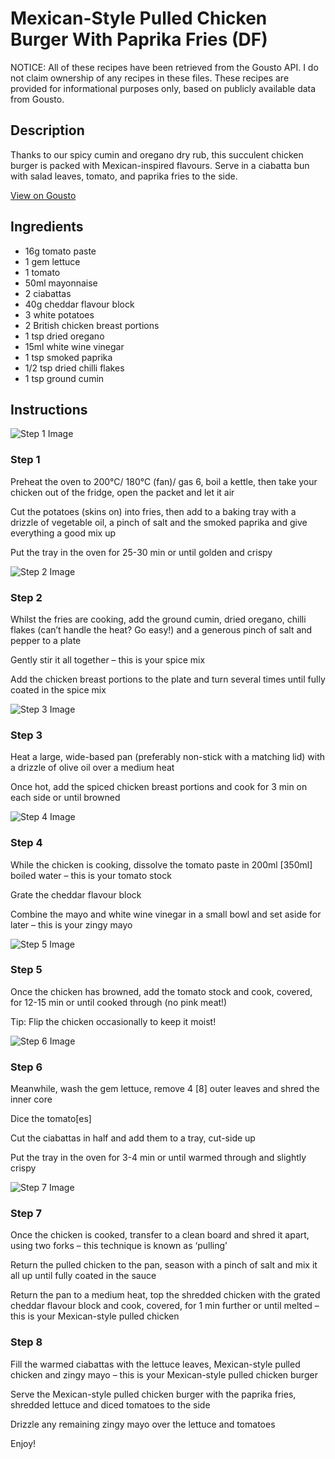 # Mexican-Style Pulled Chicken Burger With Paprika Fries (DF)

NOTICE: All of these recipes have been retrieved from the Gousto API. I do not claim ownership of any recipes in these files. These recipes are provided for informational purposes only, based on publicly available data from Gousto.

## Description

Thanks to our spicy cumin and oregano dry rub, this succulent chicken burger is packed with Mexican-inspired flavours. Serve in a ciabatta bun with salad leaves, tomato, and paprika fries to the side.

[View on Gousto](https://www.gousto.co.uk/recipes/cookbook/mexican-style-pulled-chicken-burger-with-paprika-fries-df)

## Ingredients

- 16g tomato paste
- 1 gem lettuce
- 1 tomato
- 50ml mayonnaise
- 2 ciabattas
- 40g cheddar flavour block
- 3 white potatoes
- 2 British chicken breast portions
- 1 tsp dried oregano
- 15ml white wine vinegar
- 1 tsp smoked paprika
- 1/2 tsp dried chilli flakes
- 1 tsp ground cumin

## Instructions

![Step 1 Image](https://production-media.gousto.co.uk/cms/recipe-step-image/step-1-1643123443575-x200.jpg)

### Step 1

Preheat the oven to 200°C/ 180°C (fan)/ gas 6, boil a kettle, then take your chicken out of the fridge, open the packet and let it air

Cut the potatoes (skins on) into fries, then add to a baking tray with a drizzle of vegetable oil, a pinch of salt and the smoked paprika and give everything a good mix up

Put the tray in the oven for 25-30 min or until golden and crispy

![Step 2 Image](https://production-media.gousto.co.uk/cms/recipe-step-image/Step-2-1643123459085-x200.jpg)

### Step 2

Whilst the fries are cooking, add the ground cumin, dried oregano, chilli flakes (can’t handle the heat? Go easy!) and a generous pinch of salt and pepper to a plate

Gently stir it all together – this is your spice mix

Add the chicken breast portions to the plate and turn several times until fully coated in the spice mix

![Step 3 Image](https://production-media.gousto.co.uk/cms/recipe-step-image/Step-3-1643123468629-x200.jpg)

### Step 3

Heat a large, wide-based pan (preferably non-stick with a matching lid) with a drizzle of olive oil over a medium heat

Once hot, add the spiced chicken breast portions and cook for 3 min on each side or until browned

![Step 4 Image](https://production-media.gousto.co.uk/cms/recipe-step-image/step-4-1643123475871-x200.jpg)

### Step 4

While the chicken is cooking, dissolve the tomato paste in 200ml<span class="text-danger"> [350ml]</span> boiled water – this is your tomato stock

Grate the cheddar flavour block

Combine the mayo and white wine vinegar in a small bowl and set aside for later – this is your zingy mayo

![Step 5 Image](https://production-media.gousto.co.uk/cms/recipe-step-image/Step-5-1643123493572-x200.jpg)

### Step 5

Once the chicken has browned, add the tomato stock and cook, covered, for 12-15 min or until cooked through (no pink meat!)

Tip: Flip the chicken occasionally to keep it moist!

![Step 6 Image](https://production-media.gousto.co.uk/cms/recipe-step-image/step-6-1643123498280-x200.jpg)

### Step 6

Meanwhile, wash the gem lettuce, remove 4 <span class="text-danger">[8]</span> outer leaves and shred the inner core

Dice the tomato<span class="text-danger">[es]</span>

Cut the ciabattas in half and add them to a tray, cut-side up

Put the tray in the oven for 3-4 min or until warmed through and slightly crispy

![Step 7 Image](https://production-media.gousto.co.uk/cms/recipe-step-image/step-7-1643123560282-x200.jpg)

### Step 7

Once the chicken is cooked, transfer to a clean board and shred it apart, using two forks – this technique is known as ‘pulling’

Return the pulled chicken to the pan, season with a pinch of salt and mix it all up until fully coated in the sauce

Return the pan to a medium heat, top the shredded chicken with the grated cheddar flavour block and cook, covered, for 1 min further or until melted – this is your Mexican-style pulled chicken

### Step 8

Fill the warmed ciabattas with the lettuce leaves, Mexican-style pulled chicken and zingy mayo – this is your Mexican-style pulled chicken burger

Serve the Mexican-style pulled chicken burger with the paprika fries, shredded lettuce and diced tomatoes to the side

Drizzle any remaining zingy mayo over the lettuce and tomatoes

Enjoy!

